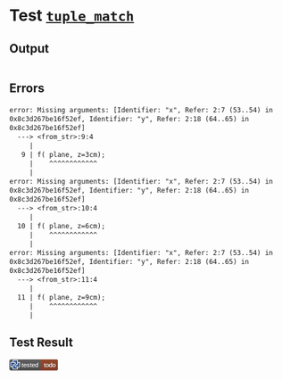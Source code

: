 # Test [`tuple_match`](/doc/structure/arguments.md#L62)

## Output

```,plain
```

## Errors

```,plain
error: Missing arguments: [Identifier: "x", Refer: 2:7 (53..54) in 0x8c3d267be16f52ef, Identifier: "y", Refer: 2:18 (64..65) in 0x8c3d267be16f52ef]
  ---> <from_str>:9:4
     |
   9 | f( plane, z=3cm);
     |    ^^^^^^^^^^^^
     |
error: Missing arguments: [Identifier: "x", Refer: 2:7 (53..54) in 0x8c3d267be16f52ef, Identifier: "y", Refer: 2:18 (64..65) in 0x8c3d267be16f52ef]
  ---> <from_str>:10:4
     |
  10 | f( plane, z=6cm);
     |    ^^^^^^^^^^^^
     |
error: Missing arguments: [Identifier: "x", Refer: 2:7 (53..54) in 0x8c3d267be16f52ef, Identifier: "y", Refer: 2:18 (64..65) in 0x8c3d267be16f52ef]
  ---> <from_str>:11:4
     |
  11 | f( plane, z=9cm);
     |    ^^^^^^^^^^^^
     |
```

## Test Result

![TODO](/doc/structure/.test/tuple_match.png)
